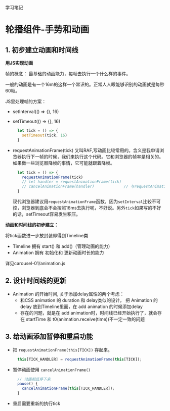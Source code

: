学习笔记

# 轮播组件-手势和动画

## 1. 初步建立动画和时间线

**用JS实现动画**

帧的概念： 最基础的动画能力，每帧去执行一个什么样的事件。

一般的动画是有一个16m的这样一个常识的。正常人人眼能够识别的动画就是每秒60帧。

JS里处理帧的方案：
+ setInterval(() => {}, 16)
+ setTimeout(() => {}, 16)
  ```js
    let tick = () => {
      setTimeout(tick, 16)
    }
  ```
+ requestAnimationFrame(tick)  又叫RAF,写动画比较常用的。含义是我申请浏览器执行下一帧的时候，我们来执行这个代码。它和浏览器的帧率是相关的。如果做一些浏览器降帧的事情，它可能就跟着降帧。
  ```js
    let tick = () => {
      requestAnimationFrame(tick)
      // let handler = requestAnimationFrame(tick)
      // cancelAnimationFrame(handler)             // 与requestAnimationFrame对应，可以避免一些资源的浪费
    }
  ```

  现代浏览器建议用`requestAnimationFrame`函数，因为`setInterval`比较不可控，浏览器到底会不会按照16ms去执行呢，不好说。另外`tick`如果写的不好的话，setTimeout容易发生积压。

**动画和时间线的初步建立：**

将tick函数进一步放封装即得到Timeline类
+ Timeline 拥有 start() 和 add()（管理动画的能力）
+ Animation 拥有 初始化和 更新动画时长的能力

详见carousel-01/animation.js


## 2. 设计时间线的更新

+ Animation 的开始时间, 关于添加delay属性的两个考虑：
  + 和CSS animation 的 duration 和 delay类似的设计， 把 Animation 的 delay 放到Timeline里面，在 add animation 的时候添加delay
  + 存在的问题，就是在 add animation时，时间线已经开始执行了，就会存在 startTime 和 t0(animation.receive(time))不一定一致的问题

## 3. 给动画添加暂停和重启功能
+ 把 `requestAnimationFrame(this[TICK])` 存起来。
  ```js
    this[TICK_HANDLER] = requestAnimationFrame(this[TICK]); 
  ```
+ 暂停动画使用 `cancelAnimationFrame()` 
  ```js
    // 动画彻底停下来
    pause() {
      cancelAnimationFrame(this[TICK_HANDLER]);
    }
  ```
+ 重启需要重新的执行tick